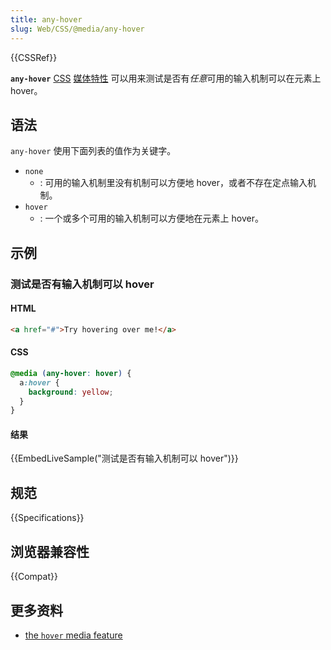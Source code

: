 ```yaml
---
title: any-hover
slug: Web/CSS/@media/any-hover
---
```


{{CSSRef}}

**`any-hover`** [CSS](/zh-CN/docs/CSS) [媒体特性](/zh-CN/docs/Web/CSS/CSS_media_queries/Using_media_queries#Media_features) 可以用来测试是否有*任意*可用的输入机制可以在元素上 hover。

## 语法

`any-hover` 使用下面列表的值作为关键字。

- `none`
  - : 可用的输入机制里没有机制可以方便地 hover，或者不存在定点输入机制。
- `hover`
  - : 一个或多个可用的输入机制可以方便地在元素上 hover。

## 示例

### 测试是否有输入机制可以 hover

#### HTML

```html
<a href="#">Try hovering over me!</a>
```

#### CSS

```css
@media (any-hover: hover) {
  a:hover {
    background: yellow;
  }
}
```

#### 结果

{{EmbedLiveSample("测试是否有输入机制可以 hover")}}

## 规范

{{Specifications}}

## 浏览器兼容性

{{Compat}}

## 更多资料

- [the `hover` media feature](/zh-CN/docs/Web/CSS/@media/hover)
